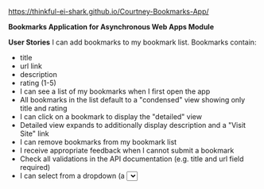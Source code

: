 https://thinkful-ei-shark.github.io/Courtney-Bookmarks-App/

**Bookmarks Application for Asynchronous Web Apps Module** 


**User Stories**
I can add bookmarks to my bookmark list. Bookmarks contain:
 - title
 - url link
 - description
 - rating (1-5)
 - I can see a list of my bookmarks when I first open the app
 - All bookmarks in the list default to a "condensed" view showing only title and rating
 - I can click on a bookmark to display the "detailed" view
 - Detailed view expands to additionally display description and a "Visit Site" link
 - I can remove bookmarks from my bookmark list
 - I receive appropriate feedback when I cannot submit a bookmark
 - Check all validations in the API documentation (e.g. title and url field required)
 - I can select from a dropdown (a <select> element) a "minimum rating" to filter the list by all bookmarks rated at or above the chosen selection
